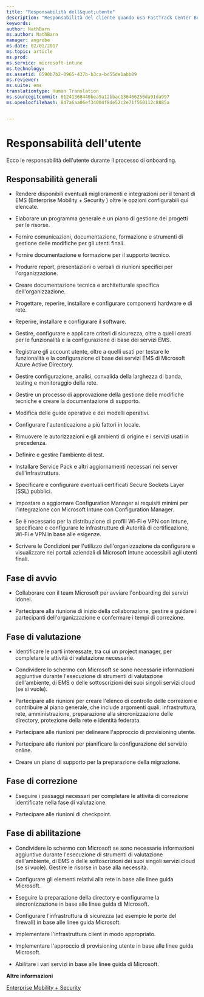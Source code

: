 ```yaml
---
title: "Responsabilità dell&quot;utente"
description: "Responsabilità del cliente quando usa FastTrack Center Benefit"
keywords: 
author: NathBarn
ms.author: NathBarn
manager: angrobe
ms.date: 02/01/2017
ms.topic: article
ms.prod: 
ms.service: microsoft-intune
ms.technology: 
ms.assetid: 0590b7b2-0965-437b-b3ca-bd55de1abb09
ms.reviewer: 
ms.suite: ems
translationtype: Human Translation
ms.sourcegitcommit: 61241368440bea9a12bbac136466250da91da997
ms.openlocfilehash: 847a6aa06ef34004f8de52c2e71f560112c8885a


---
```


# <a name="your-responsibilities"></a>Responsabilità dell'utente

Ecco le responsabilità dell'utente durante il processo di onboarding.

## <a name="general-responsibilities"></a>Responsabilità generali

-   Rendere disponibili eventuali miglioramenti e integrazioni per il tenant di EMS (Enterprise Mobility + Security ) oltre le opzioni configurabili qui elencate.

-   Elaborare un programma generale e un piano di gestione dei progetti per le risorse.

-   Fornire comunicazioni, documentazione, formazione e strumenti di gestione delle modifiche per gli utenti finali.

-   Fornire documentazione e formazione per il supporto tecnico.

-   Produrre report, presentazioni o verbali di riunioni specifici per l'organizzazione.

-   Creare documentazione tecnica e architetturale specifica dell'organizzazione.

-   Progettare, reperire, installare e configurare componenti hardware e di rete.

-   Reperire, installare e configurare il software.

-   Gestire, configurare e applicare criteri di sicurezza, oltre a quelli creati per le funzionalità e la configurazione di base dei servizi EMS.

-   Registrare gli account utente, oltre a quelli usati per testare le funzionalità e la configurazione di base dei servizi EMS di Microsoft Azure Active Directory.

-   Gestire configurazione, analisi, convalida della larghezza di banda, testing e monitoraggio della rete.

-   Gestire un processo di approvazione della gestione delle modifiche tecniche e creare la documentazione di supporto.

-   Modifica delle guide operative e dei modelli operativi.

-   Configurare l'autenticazione a più fattori in locale.

-   Rimuovere le autorizzazioni e gli ambienti di origine e i servizi usati in precedenza.

-   Definire e gestire l'ambiente di test.

-   Installare Service Pack e altri aggiornamenti necessari nei server dell'infrastruttura.

-   Specificare e configurare eventuali certificati Secure Sockets Layer (SSL) pubblici.

-   Impostare o aggiornare Configuration Manager ai requisiti minimi per l'integrazione con Microsoft Intune con Configuration Manager.

-   Se è necessario per la distribuzione di profili Wi-Fi e VPN con Intune, specificare e configurare le infrastrutture di Autorità di certificazione, Wi-Fi e VPN in base alle esigenze.

-   Scrivere le Condizioni per l'utilizzo dell'organizzazione da configurare e visualizzare nei portali aziendali di Microsoft Intune accessibili agli utenti finali.

## <a name="initiate-phase"></a>Fase di avvio

-   Collaborare con il team Microsoft per avviare l'onboarding dei servizi idonei.

-   Partecipare alla riunione di inizio della collaborazione, gestire e guidare i partecipanti dell'organizzazione e confermare i tempi di correzione.

## <a name="assess-phase"></a>Fase di valutazione

-   Identificare le parti interessate, tra cui un project manager, per completare le attività di valutazione necessarie.

-   Condividere lo schermo con Microsoft se sono necessarie informazioni aggiuntive durante l'esecuzione di strumenti di valutazione dell'ambiente, di EMS o delle sottoscrizioni dei suoi singoli servizi cloud (se si vuole).

-   Partecipare alle riunioni per creare l'elenco di controllo delle correzioni e contribuire al piano generale, che include argomenti quali: infrastruttura, rete, amministrazione, preparazione alla sincronizzazione delle directory, protezione della rete e identità federata.

-   Partecipare alle riunioni per delineare l'approccio di provisioning utente.

-   Partecipare alle riunioni per pianificare la configurazione del servizio online.

-   Creare un piano di supporto per la preparazione della migrazione.

## <a name="remediate-phase"></a>Fase di correzione

-   Eseguire i passaggi necessari per completare le attività di correzione identificate nella fase di valutazione.

-   Partecipare alle riunioni di checkpoint.

## <a name="enable-phase"></a>Fase di abilitazione

-   Condividere lo schermo con Microsoft se sono necessarie informazioni aggiuntive durante l'esecuzione di strumenti di valutazione dell'ambiente, di EMS o delle sottoscrizioni dei suoi singoli servizi cloud (se si vuole). Gestire le risorse in base alla necessità.

-   Configurare gli elementi relativi alla rete in base alle linee guida Microsoft.

-   Eseguire la preparazione della directory e configurarne la sincronizzazione in base alle linee guida di Microsoft.

-   Configurare l'infrastruttura di sicurezza (ad esempio le porte del firewall) in base alle linee guida Microsoft.

-   Implementare l'infrastruttura client in modo appropriato.

-   Implementare l'approccio di provisioning utente in base alle linee guida Microsoft.

-   Abilitare i vari servizi in base alle linee guida di Microsoft.

**Altre informazioni**

[Enterprise Mobility + Security](https://www.microsoft.com/en-us/cloud-platform/enterprise-mobility)



<!--HONumber=Nov16_HO4-->



